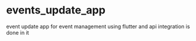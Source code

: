 # events_update_app
 event update app for event management using flutter and api integration is done in it
